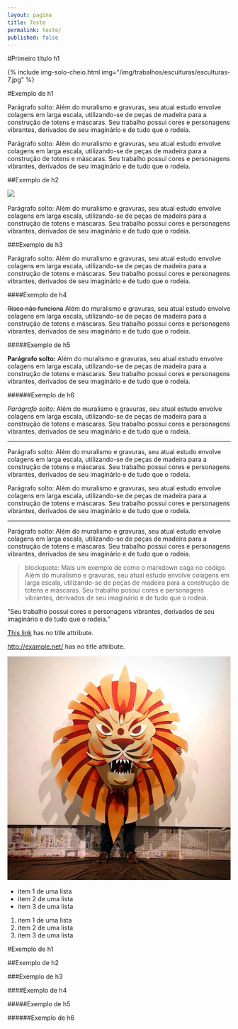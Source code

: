 ```yaml
---
layout: pagina
title: Teste
permalink: teste/
published: false
---
```

#Primeiro título h1

{% include img-solo-cheio.html
	img="/img/trabalhos/esculturas/esculturas-7.jpg" 
%}

#Exemplo de h1

Parágrafo solto: Além do muralismo e gravuras, seu atual estudo envolve colagens em larga escala, utilizando­-se de peças de madeira para a construção de totens e máscaras. Seu trabalho possui cores e personagens vibrantes, derivados de seu imaginário e de tudo que o rodeia.

Parágrafo solto: Além do muralismo e gravuras, seu atual estudo envolve colagens em larga escala, utilizando­-se de peças de madeira para a construção de totens e máscaras. Seu trabalho possui cores e personagens vibrantes, derivados de seu imaginário e de tudo que o rodeia.

##Exemplo de h2

![]({{site.baseurl}}//img/trabalhos/esculturas/esculturas-7.jpg)

Parágrafo solto: Além do muralismo e gravuras, seu atual estudo envolve colagens em larga escala, utilizando­-se de peças de madeira para a construção de totens e máscaras. Seu trabalho possui cores e personagens vibrantes, derivados de seu imaginário e de tudo que o rodeia.

###Exemplo de h3

Parágrafo solto: Além do muralismo e gravuras, seu atual estudo envolve colagens em larga escala, utilizando­-se de peças de madeira para a construção de totens e máscaras. Seu trabalho possui cores e personagens vibrantes, derivados de seu imaginário e de tudo que o rodeia.

####Exemplo de h4

~~Risco não funciona~~ Além do muralismo e gravuras, seu atual estudo envolve colagens em larga escala, utilizando­-se de peças de madeira para a construção de totens e máscaras. Seu trabalho possui cores e personagens vibrantes, derivados de seu imaginário e de tudo que o rodeia.

#####Exemplo de h5

**Parágrafo solto:** Além do muralismo e gravuras, seu atual estudo envolve colagens em larga escala, utilizando­-se de peças de madeira para a construção de totens e máscaras. Seu trabalho possui cores e personagens vibrantes, derivados de seu imaginário e de tudo que o rodeia.

######Exemplo de h6

*Parágrafo solto:* Além do muralismo e gravuras, seu atual estudo envolve colagens em larga escala, utilizando­-se de peças de madeira para a construção de totens e máscaras. Seu trabalho possui cores e personagens vibrantes, derivados de seu imaginário e de tudo que o rodeia.

___

Parágrafo solto: Além do muralismo e gravuras, seu atual estudo envolve colagens em larga escala, utilizando­-se de peças de madeira para a construção de totens e máscaras. Seu trabalho possui cores e personagens vibrantes, derivados de seu imaginário e de tudo que o rodeia.

Parágrafo solto: Além do muralismo e gravuras, seu atual estudo envolve colagens em larga escala, utilizando­-se de peças de madeira para a construção de totens e máscaras. Seu trabalho possui cores e personagens vibrantes, derivados de seu imaginário e de tudo que o rodeia.

___

Parágrafo solto: Além do muralismo e gravuras, seu atual estudo envolve colagens em larga escala, utilizando­-se de peças de madeira para a construção de totens e máscaras. Seu trabalho possui cores e personagens vibrantes, derivados de seu imaginário e de tudo que o rodeia.

> blockquote: Mais um exemplo de como o markdown caga no código. Além do muralismo e gravuras, seu atual estudo envolve colagens em larga escala, utilizando­-se de peças de madeira para a construção de totens e máscaras. Seu trabalho possui cores e personagens vibrantes, derivados de seu imaginário e de tudo que o rodeia.

<q>Seu trabalho possui cores e personagens vibrantes, derivados de seu imaginário e de tudo que o rodeia.</q>

[This link](http://example.net/) has no title attribute.

<http://example.net/> has no title attribute.

![Alt text](/img/trabalhos/esculturas/esculturas-6.jpg "Markdown lixo: cria marcação não solicitada, como o <p> que aninha essa <img>")

- item 1 de uma lista
- item 2 de uma lista
- item 3 de uma lista

1. item 1 de uma lista
2. item 2 de uma lista
3. item 3 de uma lista

#Exemplo de h1

##Exemplo de h2

###Exemplo de h3

####Exemplo de h4

#####Exemplo de h5

######Exemplo de h6
